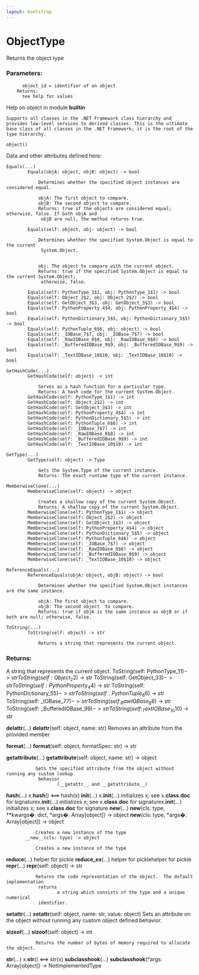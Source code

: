 ```yaml
---
layout: bootstrap
---
```


# ObjectType

Returns the object type
        

### Parameters:

          object_id = identifier of an object
        Returns:
          see help for values
        
Help on object in module __builtin__

    Supports all classes in the .NET Framework class hierarchy and provides low-level services to derived classes. This is the ultimate base class of all classes in the .NET Framework; it is the root of the type hierarchy.
    
    object()
    
    
Data and other attributes defined here:

    Equals(...)
            Equals(objA: object, objB: object) -> bool
            
                Determines whether the specified object instances are considered equal.
            
                objA: The first object to compare.
                objB: The second object to compare.
                Returns: true if the objects are considered equal; otherwise, false. If both objA and 
                 objB are null, the method returns true.
            
            Equals(self: object, obj: object) -> bool
            
                Determines whether the specified System.Object is equal to the current 
                 System.Object.
            
            
                obj: The object to compare with the current object.
                Returns: true if the specified System.Object is equal to the current System.Object; 
                 otherwise, false.
            
            Equals(self: PythonType_1$1, obj: PythonType_1$1) -> bool
            Equals(self: Object_2$2, obj: Object_2$2) -> bool
            Equals(self: GetObject_3$3, obj: GetObject_3$3) -> bool
            Equals(self: PythonProperty_4$4, obj: PythonProperty_4$4) -> bool
            Equals(self: PythonDictionary_5$5, obj: PythonDictionary_5$5) -> bool
            Equals(self: PythonTuple_6$6, obj: object) -> bool
            Equals(self: _IOBase_7$7, obj: _IOBase_7$7) -> bool
            Equals(self: _RawIOBase_8$8, obj: _RawIOBase_8$8) -> bool
            Equals(self: _BufferedIOBase_9$9, obj: _BufferedIOBase_9$9) -> bool
            Equals(self: _TextIOBase_10$10, obj: _TextIOBase_10$10) -> bool
            
    GetHashCode(...)
            GetHashCode(self: object) -> int
            
                Serves as a hash function for a particular type.
                Returns: A hash code for the current System.Object.
            GetHashCode(self: PythonType_1$1) -> int
            GetHashCode(self: Object_2$2) -> int
            GetHashCode(self: GetObject_3$3) -> int
            GetHashCode(self: PythonProperty_4$4) -> int
            GetHashCode(self: PythonDictionary_5$5) -> int
            GetHashCode(self: PythonTuple_6$6) -> int
            GetHashCode(self: _IOBase_7$7) -> int
            GetHashCode(self: _RawIOBase_8$8) -> int
            GetHashCode(self: _BufferedIOBase_9$9) -> int
            GetHashCode(self: _TextIOBase_10$10) -> int
            
    GetType(...)
            GetType(self: object) -> Type
            
                Gets the System.Type of the current instance.
                Returns: The exact runtime type of the current instance.
            
    MemberwiseClone(...)
            MemberwiseClone(self: object) -> object
            
                Creates a shallow copy of the current System.Object.
                Returns: A shallow copy of the current System.Object.
            MemberwiseClone(self: PythonType_1$1) -> object
            MemberwiseClone(self: Object_2$2) -> object
            MemberwiseClone(self: GetObject_3$3) -> object
            MemberwiseClone(self: PythonProperty_4$4) -> object
            MemberwiseClone(self: PythonDictionary_5$5) -> object
            MemberwiseClone(self: PythonTuple_6$6) -> object
            MemberwiseClone(self: _IOBase_7$7) -> object
            MemberwiseClone(self: _RawIOBase_8$8) -> object
            MemberwiseClone(self: _BufferedIOBase_9$9) -> object
            MemberwiseClone(self: _TextIOBase_10$10) -> object
            
    ReferenceEquals(...)
            ReferenceEquals(objA: object, objB: object) -> bool
            
                Determines whether the specified System.Object instances are the same instance.
            
                objA: The first object to compare.
                objB: The second object  to compare.
                Returns: true if objA is the same instance as objB or if both are null; otherwise, false.
            
    ToString(...)
            ToString(self: object) -> str
            
                Returns a string that represents the current object.
                

### Returns:

A string that represents the current object.
           ToString(self: PythonType_1$1) -> str
           ToString(self: Object_2$2) -> str
           ToString(self: GetObject_3$3) -> str
           ToString(self: PythonProperty_4$4) -> str
           ToString(self: PythonDictionary_5$5) -> str
           ToString(self: PythonTuple_6$6) -> str
           ToString(self: _IOBase_7$7) -> str
           ToString(self: _RawIOBase_8$8) -> str
           ToString(self: _BufferedIOBase_9$9) -> str
           ToString(self: _TextIOBase_10$10) -> str
            
   __delattr__(...)
           __delattr__(self: object, name: str)
               Removes an attribute from the provided member
            
   __format__(...)
           __format__(self: object, formatSpec: str) -> str
            
   __getattribute__(...)
           __getattribute__(self: object, name: str) -> object
            
               Gets the specified attribute from the object without running any custom lookup 
                behavior
                       (__getattr__ and __getattribute__)
            
            
   __hash__(...)
           x.__hash__() <==> hash(x)
   __init__(...)
           x.__init__(...) initializes x; see x.__class__.__doc__ for signaturex.__init__(...) initializes x; see x.__class__.__doc__ for signaturex.__init__(...) initializes x; see x.__class__.__doc__ for signature
   __new__(...)
           __new__(cls: type, **kwargs�: dict, *args�: Array[object]) -> object
           __new__(cls: type, *args�: Array[object]) -> object
            
               Creates a new instance of the type
           __new__(cls: type) -> object
            
               Creates a new instance of the type
            
   __reduce__(...)
           helper for pickle
   __reduce_ex__(...)
           helper for picklehelper for pickle
   __repr__(...)
           __repr__(self: object) -> str
            
               Returns the code representation of the object.  The default implementation 
                returns
                       a string which consists of the type and a unique numerical 
                identifier.
            
            
   __setattr__(...)
           __setattr__(self: object, name: str, value: object)
               Sets an attribute on the object without running any custom object defined 
                behavior.
            
            
   __sizeof__(...)
           __sizeof__(self: object) -> int
            
               Returns the number of bytes of memory required to allocate the object.
            
   __str__(...)
           x.__str__() <==> str(x)
   __subclasshook__(...)
           __subclasshook__(*args: Array[object]) -> NotImplementedType
            
